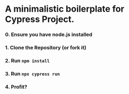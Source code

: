 # A minimalistic boilerplate for Cypress Project.

### 0.  Ensure you have node.js installed
### 1.  Clone the Repository (or fork it)
### 2.  Run `npm install`
### 3.  Run `npx cypress run`
### 4.  Profit?
